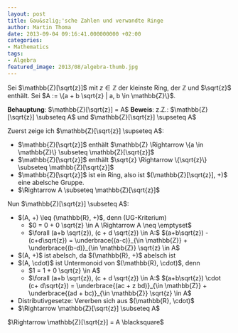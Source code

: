 ```yaml
---
layout: post
title: Gau&szlig;'sche Zahlen und verwandte Ringe
author: Martin Thoma
date: 2013-09-04 09:16:41.000000000 +02:00
categories:
- Mathematics
tags:
- Algebra
featured_image: 2013/08/algebra-thumb.jpg
---
```

Sei $\mathbb{Z}[\sqrt{z}]$ mit $z \in \mathbb{Z}$ der kleinste Ring, der $\mathbb{Z}$ und $\sqrt{z}$ enth&auml;lt.
Sei $A := \{a + b \sqrt{z} | a, b \in \mathbb{Z}\}$.

<strong>Behauptung</strong>: $\mathbb{Z}[\sqrt{z}] = A$
<strong>Beweis</strong>: z.Z.: $\mathbb{Z}[\sqrt{z}] \subseteq A$ und $\mathbb{Z}[\sqrt{z}] \supseteq A$

Zuerst zeige ich $\mathbb{Z}[\sqrt{z}] \supseteq A$:

<ul>
<li>$\mathbb{Z}[\sqrt{z}]$ enth&auml;lt $\mathbb{Z} \Rightarrow \{a \in \mathbb{Z}\} \subseteq \mathbb{Z}[\sqrt{z}]$</li>
<li>$\mathbb{Z}[\sqrt{z}]$ enth&auml;lt $\sqrt{z} \Rightarrow \{\sqrt{z}\} \subseteq \mathbb{Z}[\sqrt{z}]$</li>
<li>$\mathbb{Z}[\sqrt{z}]$ ist ein Ring, also ist $(\mathbb{Z}[\sqrt{z}], +)$ eine abelsche Gruppe.</li>
<li>$\Rightarrow A \subseteq \mathbb{Z}[\sqrt{z}]$</li>
</ul>

Nun $\mathbb{Z}[\sqrt{z}] \subseteq A$:
<ul>
<li>$(A, +) \leq (\mathbb{R}, +)$, denn (UG-Kriterium)
  <ul>
    <li>$0 = 0 + 0 \sqrt{z} \in A \Rightarrow A \neq \emptyset$</li>
    <li>$\forall (a+b \sqrt{z}), (c + d \sqrt{z}) \in A:$ $(a+b\sqrt{z}) - (c+d\sqrt{z}) = \underbrace{(a-c)}_{\in \mathbb{Z}} + \underbrace{(b-d)}_{\in \mathbb{Z}} \sqrt{z} \in A$</li>
  </ul>
</li>
<li>$(A, +)$ ist abelsch, da $(\mathbb{R}, +)$ abelsch ist</li>
<li>$(A, \cdot)$ ist Untermonoid von $(\mathbb{R}, \cdot)$, denn
  <ul>
    <li>$1 = 1 + 0 \sqrt{z} \in A$</li>
    <li>$\forall (a+b \sqrt{z}), (c + d \sqrt{z}) \in A:$ 
        $(a+b\sqrt{z}) \cdot (c+ d\sqrt{z}) = \underbrace{(ac + z bd)}_{\in \mathbb{Z}} + \underbrace{(ad + bc)}_{\in \mathbb{Z}} \sqrt{z} \in A$</li>
  </ul>
</li>
<li>Distributivgesetze: Vererben sich aus $(\mathbb{R}, \cdot)$</li>
<li>$\Rightarrow \mathbb{Z}[\sqrt{z}] \subseteq A$</li>
</ul>

$\Rightarrow \mathbb{Z}[\sqrt{z}] = A \blacksquare$
